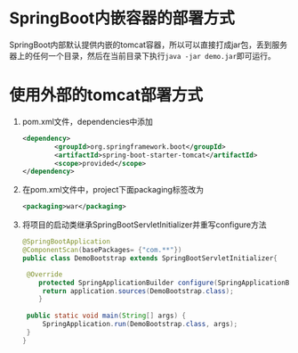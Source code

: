 # SpringBoot内嵌容器的部署方式

SpringBoot内部默认提供内嵌的tomcat容器，所以可以直接打成jar包，丢到服务器上的任何一个目录，然后在当前目录下执行`java -jar demo.jar`即可运行。



# 使用外部的tomcat部署方式

1. pom.xml文件，dependencies中添加

   ```xml
   <dependency>
           <groupId>org.springframework.boot</groupId>
           <artifactId>spring-boot-starter-tomcat</artifactId>
           <scope>provided</scope>
   </dependency>
   ```

2. 在pom.xml文件中，project下面packaging标签改为

   ```xml
   <packaging>war</packaging>
   ```

3. 将项目的启动类继承SpringBootServletInitializer并重写configure方法

   ```java
   @SpringBootApplication
   @ComponentScan(basePackages= {"com.**"})
   public class DemoBootstrap extends SpringBootServletInitializer{

   	@Override
       protected SpringApplicationBuilder configure(SpringApplicationBuilder application) {
   		return application.sources(DemoBootstrap.class);
       }
   	
   	public static void main(String[] args) {
   		SpringApplication.run(DemoBootstrap.class, args);
   	}
   }
   ```

   ​